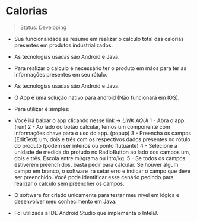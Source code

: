 <h1> Calorias </h1>

> Status: Developing

- Sua funcionalidade se resume em realizar o calculo total das calorias presentes em produtos industrializados.
- As tecnologias usadas são Android e Java.
- Para realizar o calculo é necessário ter o produto em mãos para ter as informações presentes em seu rótulo.
- As tecnologias usadas são Android e Java.
- O App é uma solução nativo para android (Não funcionará em IOS).
- Para utilizar é simples:
- Você irá baixar o app clicando nesse link -> *LINK AQUI*
 1 - Abra o app. (run)
 2 - Ao lado do botão calcular, temos um componente com informações chave para o uso do app. (popup)
 3 - Preencha os campos (EditText) um, dois e três com os respectivos dados presentes no rótulo do produto
 (podem ser inteiros ou ponto flutuante)
 4 - Selecione a unidade de medida do protudo no RadioButton ao lado dos campos um, dois e três. Escola entre ml/grama ou litro/kg.
 5 - Se todos os campos estiverem preenchidos, basta pedir para calcular.
     Se houver algum campo em branco, o software ira setar erro e indicar o campo que deve ser preenchido.
     Você pode identificar esse cenário pedindo para realizar o calculo sem preencher os campos.
     
- O software for criado unicamente para testar meu nível em lógica e desenvolver meu conhecimento em Java.
- Foi utilizada a IDE Android Studio que implementa o InteliJ.
